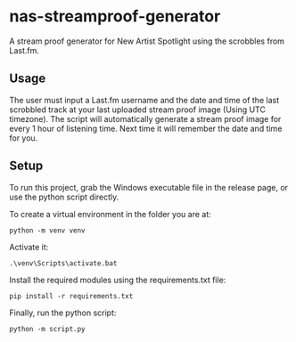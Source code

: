 # nas-streamproof-generator
A stream proof generator for New Artist Spotlight using the scrobbles from Last.fm.

## Usage

The user must input a Last.fm username and the date and time of the last scrobbled track at your last uploaded stream proof image (Using UTC timezone). The script will automatically generate a stream proof image for every 1 hour of listening time. Next time it will remember the date and time for you.


## Setup
To run this project, grab the Windows executable file in the release page, or use the python script directly.

To create a virtual environment in the folder you are at:

```
python -m venv venv
```
Activate it:

```
.\venv\Scripts\activate.bat
```

Install the required modules using the requirements.txt file:

```
pip install -r requirements.txt
```

Finally, run the python script:

```
python -m script.py
```
